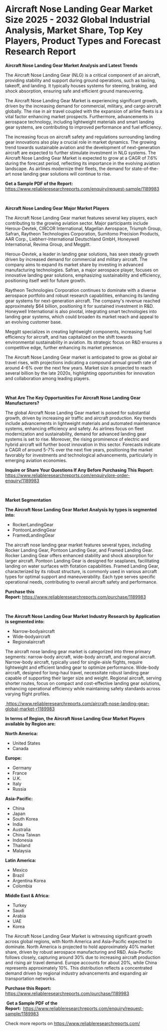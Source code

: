 <p><h1>Aircraft Nose Landing Gear Market Size 2025 - 2032 Global Industrial Analysis, Market Share, Top Key Players, Product Types and Forecast Research Report</h1></p><p><strong>Aircraft Nose Landing Gear Market Analysis and Latest Trends</strong></p>
<p><p>The Aircraft Nose Landing Gear (NLG) is a critical component of an aircraft, providing stability and support during ground operations, such as taxiing, takeoff, and landing. It typically houses systems for steering, braking, and shock absorption, ensuring safe and efficient ground maneuvering.</p><p>The Aircraft Nose Landing Gear Market is experiencing significant growth, driven by the increasing demand for commercial, military, and cargo aircraft globally. The rise in air travel coupled with the expansion of airline fleets is a vital factor enhancing market prospects. Furthermore, advancements in aerospace technology, including lightweight materials and smart landing gear systems, are contributing to improved performance and fuel efficiency.</p><p>The increasing focus on aircraft safety and regulations surrounding landing gear innovations also play a crucial role in market dynamics. The growing trend towards sustainable aviation and the development of next-generation aircraft are expected to further stimulate investment in NLG systems. The Aircraft Nose Landing Gear Market is expected to grow at a CAGR of 7.6% during the forecast period, reflecting its importance in the evolving aviation landscape. As airlines modernize their fleets, the demand for state-of-the-art nose landing gear solutions will continue to rise.</p></p>
<p><strong>Get a Sample PDF of the Report:&nbsp;</strong> <a href="https://www.reliableresearchreports.com/enquiry/request-sample/1189983?utm_campaign=2960&utm_medium=2&utm_source=Github&utm_content=ia&utm_term=10042025&utm_id=aircraft-nose-landing-gear">https://www.reliableresearchreports.com/enquiry/request-sample/1189983</a></p>
<p>&nbsp;</p>
<p><strong>Aircraft Nose Landing Gear Major Market Players</strong></p>
<p><p>The Aircraft Nose Landing Gear market features several key players, each contributing to the growing aviation sector. Major participants include Heroux-Devtek, CIRCOR International, Magellan Aerospace, Triumph Group, Safran, Raytheon Technologies Corporation, Sumitomo Precision Products, AAR Corp., Liebherr-International Deutschland GmbH, Honeywell International, Revima Group, and Meggitt.</p><p>Heroux-Devtek, a leader in landing gear solutions, has seen steady growth driven by increased demand for commercial and military aircraft. The company aims to expand its market share by investing in advanced manufacturing technologies. Safran, a major aerospace player, focuses on innovative landing gear solutions, emphasizing sustainability and efficiency, positioning itself well for future growth.</p><p>Raytheon Technologies Corporation continues to dominate with a diverse aerospace portfolio and robust research capabilities, enhancing its landing gear systems for next-generation aircraft. The company's revenue reached approximately $64 billion, positioning it for sustained investment in R&D. Honeywell International is also pivotal, integrating smart technologies into landing gear systems, which could broaden its market reach and appeal to an evolving customer base.</p><p>Meggitt specializes in creating lightweight components, increasing fuel efficiency for aircraft, and has capitalized on the shift towards environmental sustainability in aviation. Its strategic focus on R&D ensures a competitive edge, further enhancing its market presence.</p><p>The Aircraft Nose Landing Gear market is anticipated to grow as global air travel rises, with projections indicating a compound annual growth rate of around 4-6% over the next few years. Market size is projected to reach several billion by the late 2020s, highlighting opportunities for innovation and collaboration among leading players.</p></p>
<p>&nbsp;</p>
<p><strong>What Are The Key Opportunities For Aircraft Nose Landing Gear Manufacturers?</strong></p>
<p><p>The global Aircraft Nose Landing Gear market is poised for substantial growth, driven by increasing air traffic and aircraft production. Key trends include advancements in lightweight materials and automated maintenance systems, enhancing efficiency and safety. As airlines focus on fleet modernization and sustainability, demand for advanced landing gear systems is set to rise. Moreover, the rising prominence of electric and hybrid aircraft will further boost innovation in this sector. Forecasts indicate a CAGR of around 5-7% over the next five years, positioning the market favorably for investments and technological advancements, particularly in emerging aviation economies.</p></p>
<p><strong>Inquire or Share Your Questions If Any Before Purchasing This Report:</strong> <a href="https://www.reliableresearchreports.com/enquiry/pre-order-enquiry/1189983?utm_campaign=2960&utm_medium=2&utm_source=Github&utm_content=ia&utm_term=10042025&utm_id=aircraft-nose-landing-gear">https://www.reliableresearchreports.com/enquiry/pre-order-enquiry/1189983</a></p>
<p>&nbsp;</p>
<p><strong>Market Segmentation</strong></p>
<p><strong>The Aircraft Nose Landing Gear Market Analysis by types is segmented into:</strong></p>
<p><ul><li>RockerLandingGear</li><li>PontoonLandingGear</li><li>FramedLandingGear</li></ul></p>
<p><p>The aircraft nose landing gear market features several types, including Rocker Landing Gear, Pontoon Landing Gear, and Framed Landing Gear. Rocker Landing Gear offers enhanced stability and shock absorption for larger aircraft. Pontoon Landing Gear is designed for seaplanes, facilitating landing on water surfaces with flotation capabilities. Framed Landing Gear, characterized by its robust structure, is commonly used in various aircraft types for optimal support and maneuverability. Each type serves specific operational needs, contributing to overall aircraft safety and performance.</p></p>
<p><strong>Purchase this Report:&nbsp;</strong><a href="https://www.reliableresearchreports.com/purchase/1189983?utm_campaign=2960&utm_medium=2&utm_source=Github&utm_content=ia&utm_term=10042025&utm_id=aircraft-nose-landing-gear">https://www.reliableresearchreports.com/purchase/1189983</a></p>
<p>&nbsp;</p>
<p><strong>The Aircraft Nose Landing Gear Market Industry Research by Application is segmented into:</strong></p>
<p><ul><li>Narrow-bodyaircraft</li><li>Wide-bodyaircraft</li><li>Regionalaircraft</li></ul></p>
<p><p>The aircraft nose landing gear market is categorized into three primary segments: narrow-body aircraft, wide-body aircraft, and regional aircraft. Narrow-body aircraft, typically used for single-aisle flights, require lightweight and efficient landing gear to optimize performance. Wide-body aircraft, designed for long-haul travel, necessitate robust landing gear capable of supporting their larger size and weight. Regional aircraft, serving shorter routes, focus on compact and cost-effective landing gear solutions, enhancing operational efficiency while maintaining safety standards across varying flight profiles.</p></p>
<p><a href="https://www.reliableresearchreports.com/aircraft-nose-landing-gear-global-market-r1189983?utm_campaign=2960&utm_medium=2&utm_source=Github&utm_content=ia&utm_term=10042025&utm_id=aircraft-nose-landing-gear">&nbsp;https://www.reliableresearchreports.com/aircraft-nose-landing-gear-global-market-r1189983</a></p>
<p><strong>In terms of Region, the Aircraft Nose Landing Gear Market Players available by Region are:</strong></p>
<p>
    <p> <strong> North America: </strong>
        <ul>
            <li>United States</li>
            <li>Canada</li>
        </ul>
        </p> 
    <p> <strong> Europe: </strong>
        <ul>
            <li>Germany</li>
            <li>France</li>
            <li>U.K.</li>
            <li>Italy</li>
            <li>Russia</li>
        </ul>
        </p> 
    <p> <strong> Asia-Pacific: </strong>
        <ul>
            <li>China</li>
            <li>Japan</li>
            <li>South Korea</li>
            <li>India</li>
            <li>Australia</li>
            <li>China Taiwan</li>
            <li>Indonesia</li>
            <li>Thailand</li>
            <li>Malaysia</li>
        </ul>
        </p> 
    <p> <strong> Latin America: </strong>
        <ul>
            <li>Mexico</li>
            <li>Brazil</li>
            <li>Argentina Korea</li>
            <li>Colombia</li>
        </ul>
        </p> 
    <p> <strong> Middle East & Africa: </strong>
        <ul>
            <li>Turkey</li>
            <li>Saudi</li>
            <li>Arabia</li>
            <li>UAE</li>
            <li>Korea</li>
        </ul>
    </p>
    </p>
<p><p>The Aircraft Nose Landing Gear Market is witnessing significant growth across global regions, with North America and Asia-Pacific expected to dominate. North America is projected to hold approximately 40% market share, driven by robust aerospace manufacturing and R&D. Asia-Pacific follows closely, capturing around 30% due to increasing aircraft production and rising air travel demand. Europe accounts for about 20%, while China represents approximately 10%. This distribution reflects a concentrated demand driven by regional industry advancements and expanding air transportation networks.</p></p>
<p><strong>Purchase this Report: </strong><a href="https://www.reliableresearchreports.com/purchase/1189983?utm_campaign=2960&utm_medium=2&utm_source=Github&utm_content=ia&utm_term=10042025&utm_id=aircraft-nose-landing-gear">https://www.reliableresearchreports.com/purchase/1189983</a></p>
<p>&nbsp;<strong>Get a Sample PDF of the Report:&nbsp;&nbsp;</strong><a href="https://www.reliableresearchreports.com/enquiry/request-sample/1189983?utm_campaign=2960&utm_medium=2&utm_source=Github&utm_content=ia&utm_term=10042025&utm_id=aircraft-nose-landing-gear">https://www.reliableresearchreports.com/enquiry/request-sample/1189983</a></p>
<p><strong></strong></p>
<p>Check more reports on <a href="https://www.reliableresearchreports.com/?utm_campaign=2960&utm_medium=2&utm_source=Github&utm_content=ia&utm_term=10042025&utm_id=aircraft-nose-landing-gear">https://www.reliableresearchreports.com/</a></p>